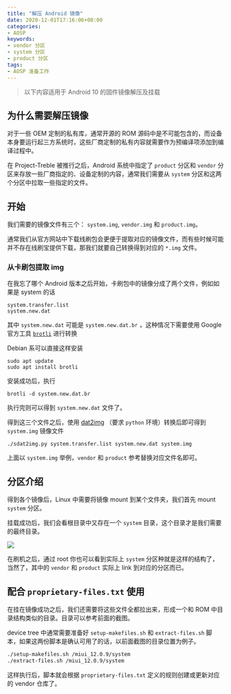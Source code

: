 ```yaml
---
title: "解压 Android 镜像"
date: 2020-12-01T17:16:06+08:00
categories:
- AOSP
keywords:
- vendor 分区
- system 分区
- product 分区
tags:
- AOSP 准备工作
---
```


<!-- toc -->

> 以下内容适用于 Android 10 的固件镜像解压及挂载

## 为什么需要解压镜像

对于一些 OEM 定制的私有库，通常开源的 ROM 源码中是不可能包含的，而设备本身要运行起三方系统时，这些厂商定制的私有内容就需要作为预编译项添加到编译过程中。

在 Project-Treble 被推行之后，Android 系统中指定了 `product` 分区和 `vendor` 分区来存放一些厂商指定的、设备定制的内容，通常我们需要从 `system` 分区和这两个分区中拉取一些指定的文件。

## 开始

我们需要的镜像文件有三个： `system.img`, `vendor.img` 和 `product.img`。

通常我们从官方网站中下载线刷包会更便于提取对应的镜像文件，而有些时候可能并不存在线刷宝提供下载，那我们就要自己转换得到对应的 `*.img` 文件。

### 从卡刷包提取 img

在我忘了哪个 Android 版本之后开始，卡刷包中的镜像分成了两个文件，例如如果是 system 的话

```
system.transfer.list
system.new.dat
```

其中 `system.new.dat` 可能是 `system.new.dat.br` ，这种情况下需要使用 Google 官方工具 [`brotli`](https://github.com/google/brotli) 进行转换

Debian 系可以直接这样安装

```shell
sudo apt update
sudo apt install brotli
```

安装成功后，执行

```shell
brotli -d system.new.dat.br
```

执行完则可以得到 `system.new.dat` 文件了。

得到这三个文件之后，使用 [dat2img](https://github.com/danielmmmm/dat2img) （要求 `python` 环境）转换后即可得到 `system.img` 镜像文件

```shell
./sdat2img.py system.transfer.list system.new.dat system.img
```

上面以 `system.img` 举例，`vendor` 和 `product` 参考替换对应文件名即可。

## 分区介绍

得到各个镜像后，Linux 中需要将镜像 mount 到某个文件夹，我们首先 mount `system` 分区。

挂载成功后，我们会看根目录中又存在一个 `system` 目录，这个目录才是我们需要的最终目录。

![](./factory_image_extracted.png)

在刷机之后，通过 root 你也可以看到实际上 `system` 分区种就是这样的结构了，当然了，其中的 `vendor` 和 `product` 实际上 link 到对应的分区而已。

## 配合 `proprietary-files.txt` 使用

在挂在镜像成功之后，我们还需要将这些文件全都拉出来，形成一个和 ROM 中目录结构类似的目录。目录可以参考前面的截图。

device tree 中通常需要准备好 `setup-makefiles.sh` 和 `extract-files.sh` 脚本，如果这两份脚本是确认可用了的话，以前面截图的目录位置为例子。

```sh
./setup-makefiles.sh /miui_12.0.9/system
./extract-files.sh /miui_12.0.9/system
```

这样执行后，脚本就会根据 `proprietary-files.txt` 定义的规则创建或更新对应的 vendor 仓库了。